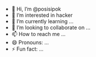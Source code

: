 - 👋 Hi, I’m @posisipok
- 👀 I’m interested in hacker 
- 🌱 I’m currently learning ...
- 💞️ I’m looking to collaborate on ...
- 📫 How to reach me ...
- 😄 Pronouns: ...
- ⚡ Fun fact: ...

<!---
posisipok/posisipok is a ✨ special ✨ repository because its `README.md` (this file) appears on your GitHub profile.
You can click the Preview link to take a look at your changes.
--->
